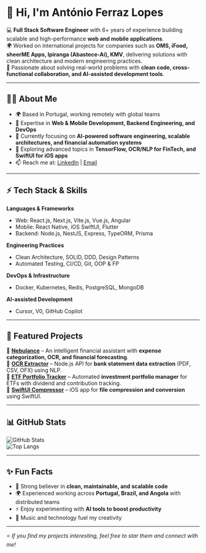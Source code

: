 # 👋 Hi, I'm António Ferraz Lopes  

💻 **Full Stack Software Engineer** with 6+ years of experience building scalable and high-performance **web and mobile applications**.  
🌍 Worked on international projects for companies such as **OMS, iFood, sheerME Apps, Ipiranga (Abastece-Aí), KMV**, delivering solutions with clean architecture and modern engineering practices.  
🚀 Passionate about solving real-world problems with **clean code, cross-functional collaboration, and AI-assisted development tools**.  

---

## 🧑‍💻 About Me
- 🌍 Based in Portugal, working remotely with global teams  
- 📌 Expertise in **Web & Mobile Development, Backend Engineering, and DevOps**  
- 🎯 Currently focusing on **AI-powered software engineering, scalable architectures, and financial automation systems**  
- 🧠 Exploring advanced topics in **TensorFlow, OCR/NLP for FinTech, and SwiftUI for iOS apps**  
- 📫 Reach me at: [LinkedIn](www.linkedin.com/in/alopesdev) | [Email](mailto:antonioferrazlopes@hotmail.com)  

---

## ⚡ Tech Stack & Skills
**Languages & Frameworks**  
- Web: React.js, Next.js, Vite.js, Vue.js, Angular  
- Mobile: React Native, iOS SwiftUI, Flutter  
- Backend: Node.js, NestJS, Express, TypeORM, Prisma  

**Engineering Practices**  
- Clean Architecture, SOLID, DDD, Design Patterns  
- Automated Testing, CI/CD, Git, OOP & FP  

**DevOps & Infrastructure**  
- Docker, Kubernetes, Redis, PostgreSQL, MongoDB  

**AI-assisted Development**  
- Cursor, V0, GitHub Copilot  

---

## 📌 Featured Projects
🔹 [**Nebulance**](https://github.com/alopes-dev/nebulance-api) – An intelligent financial assistant with **expense categorization, OCR, and financial forecasting**.  
🔹 [**OCR Extractor**](https://github.com/alopes-dev/ocr-extractor) – Node.js API for **bank statement data extraction** (PDF, CSV, OFX) using NLP.  
🔹 [**ETF Portfolio Tracker**](https://github.com/alopes-dev/finance-portfolio) – Automated **investment portfolio manager** for ETFs with dividend and contribution tracking.  
🔹 [**SwiftUI Compressor**](https://github.com/alopes-dev/swiftui-compressor) – iOS app for **file compression and conversion** using SwiftUI.  

---

## 📊 GitHub Stats
![GitHub Stats](https://github-readme-stats.vercel.app/api?username=alopes-dev&show_icons=true&theme=tokyonight)  
![Top Langs](https://github-readme-stats.vercel.app/api/top-langs/?username=alopes-dev&layout=compact&theme=tokyonight)  

---

## ✨ Fun Facts
- 🧩 Strong believer in **clean, maintainable, and scalable code**  
- 🌍 Experienced working across **Portugal, Brazil, and Angola** with distributed teams  
- ⚡ Enjoy experimenting with **AI tools to boost productivity**  
- 🎵 Music and technology fuel my creativity  

---

⭐ *If you find my projects interesting, feel free to star them and connect with me!*  
